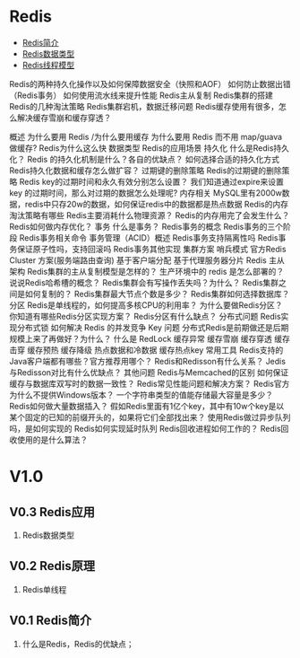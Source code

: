 # Redis

* [Redis简介](/basic/redis/redisjian-jie.md)
* [Redis数据类型](/basic/redis/redisshu-ju-lei-xing.md)
* [Redis线程模型](/basic/redis/redisxian-cheng-mo-xing.md)

Redis的两种持久化操作以及如何保障数据安全（快照和AOF）
如何防止数据出错（Redis事务）
如何使用流水线来提升性能
Redis主从复制
Redis集群的搭建
Redis的几种淘汰策略
Redis集群宕机，数据迁移问题
Redis缓存使用有很多，怎么解决缓存雪崩和缓存穿透？

概述
为什么要用 Redis /为什么要用缓存
为什么要用 Redis 而不用 map/guava 做缓存?
Redis为什么这么快
数据类型
Redis的应用场景
持久化
什么是Redis持久化？
Redis 的持久化机制是什么？各自的优缺点？
如何选择合适的持久化方式
Redis持久化数据和缓存怎么做扩容？
过期键的删除策略
Redis的过期键的删除策略
Redis key的过期时间和永久有效分别怎么设置？
我们知道通过expire来设置key 的过期时间，那么对过期的数据怎么处理呢?
内存相关
MySQL里有2000w数据，redis中只存20w的数据，如何保证redis中的数据都是热点数据
Redis的内存淘汰策略有哪些
Redis主要消耗什么物理资源？
Redis的内存用完了会发生什么？
Redis如何做内存优化？
事务
什么是事务？
Redis事务的概念
Redis事务的三个阶段
Redis事务相关命令
事务管理（ACID）概述
Redis事务支持隔离性吗
Redis事务保证原子性吗，支持回滚吗
Redis事务其他实现
集群方案
哨兵模式
官方Redis Cluster 方案(服务端路由查询)
基于客户端分配
基于代理服务器分片
Redis 主从架构
Redis集群的主从复制模型是怎样的？
生产环境中的 redis 是怎么部署的？
说说Redis哈希槽的概念？
Redis集群会有写操作丢失吗？为什么？
Redis集群之间是如何复制的？
Redis集群最大节点个数是多少？
Redis集群如何选择数据库？
分区
Redis是单线程的，如何提高多核CPU的利用率？
为什么要做Redis分区？
你知道有哪些Redis分区实现方案？
Redis分区有什么缺点？
分布式问题
Redis实现分布式锁
如何解决 Redis 的并发竞争 Key 问题
分布式Redis是前期做还是后期规模上来了再做好？为什么？
什么是 RedLock
缓存异常
缓存雪崩
缓存穿透
缓存击穿
缓存预热
缓存降级
热点数据和冷数据
缓存热点key
常用工具
Redis支持的Java客户端都有哪些？官方推荐用哪个？
Redis和Redisson有什么关系？
Jedis与Redisson对比有什么优缺点？
其他问题
Redis与Memcached的区别
如何保证缓存与数据库双写时的数据一致性？
Redis常见性能问题和解决方案？
Redis官方为什么不提供Windows版本？
一个字符串类型的值能存储最大容量是多少？
Redis如何做大量数据插入？
假如Redis里面有1亿个key，其中有10w个key是以某个固定的已知的前缀开头的，如果将它们全部找出来？
使用Redis做过异步队列吗，是如何实现的
Redis如何实现延时队列
Redis回收进程如何工作的？
Redis回收使用的是什么算法？

# V1.0

## V0.3 Redis应用

1. Redis数据类型

## V0.2 Redis原理

1. Redis单线程

## V0.1 Redis简介

1. 什么是Redis，Redis的优缺点；


